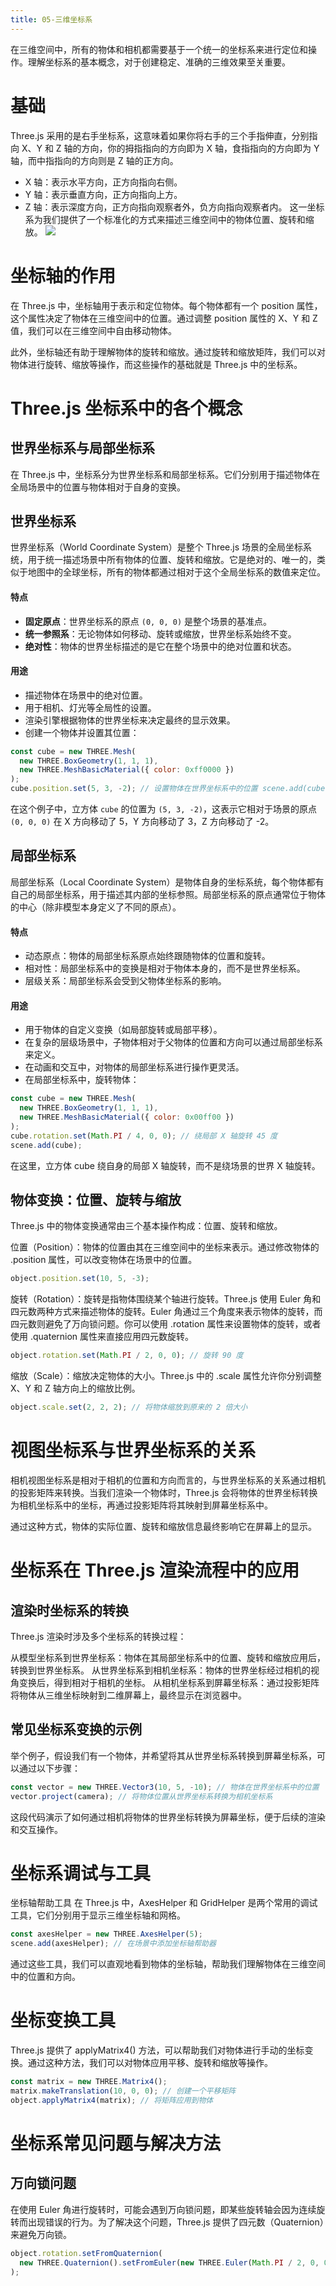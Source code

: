 ```yaml
---
title: 05-三维坐标系
---
```


在三维空间中，所有的物体和相机都需要基于一个统一的坐标系来进行定位和操作。理解坐标系的基本概念，对于创建稳定、准确的三维效果至关重要。

# 基础

Three.js 采用的是右手坐标系，这意味着如果你将右手的三个手指伸直，分别指向 X、Y 和 Z 轴的方向，你的拇指指向的方向即为 X 轴，食指指向的方向即为 Y 轴，而中指指向的方向则是 Z 轴的正方向。

- X 轴：表示水平方向，正方向指向右侧。
- Y 轴：表示垂直方向，正方向指向上方。
- Z 轴：表示深度方向，正方向指向观察者外，负方向指向观察者内。
  这一坐标系为我们提供了一个标准化的方式来描述三维空间中的物体位置、旋转和缩放。
  ![](./image/xyz-2.png)

# 坐标轴的作用

在 Three.js 中，坐标轴用于表示和定位物体。每个物体都有一个 position 属性，这个属性决定了物体在三维空间中的位置。通过调整 position 属性的 X、Y 和 Z 值，我们可以在三维空间中自由移动物体。

此外，坐标轴还有助于理解物体的旋转和缩放。通过旋转和缩放矩阵，我们可以对物体进行旋转、缩放等操作，而这些操作的基础就是 Three.js 中的坐标系。

# Three.js 坐标系中的各个概念

## 世界坐标系与局部坐标系

在 Three.js 中，坐标系分为世界坐标系和局部坐标系。它们分别用于描述物体在全局场景中的位置与物体相对于自身的变换。

## 世界坐标系

世界坐标系（World Coordinate System）是整个 Three.js 场景的全局坐标系统，用于统一描述场景中所有物体的位置、旋转和缩放。它是绝对的、唯一的，类似于地图中的全球坐标，所有的物体都通过相对于这个全局坐标系的数值来定位。

#### **特点**

- **固定原点**：世界坐标系的原点 `(0, 0, 0)` 是整个场景的基准点。
- **统一参照系**：无论物体如何移动、旋转或缩放，世界坐标系始终不变。
- **绝对性**：物体的世界坐标描述的是它在整个场景中的绝对位置和状态。

#### **用途**

- 描述物体在场景中的绝对位置。
- 用于相机、灯光等全局性的设置。
- 渲染引擎根据物体的世界坐标来决定最终的显示效果。
- 创建一个物体并设置其位置：

```javascript
const cube = new THREE.Mesh(
  new THREE.BoxGeometry(1, 1, 1),
  new THREE.MeshBasicMaterial({ color: 0xff0000 })
);
cube.position.set(5, 3, -2); // 设置物体在世界坐标系中的位置 scene.add(cube);`;
```

在这个例子中，立方体 `cube` 的位置为 `(5, 3, -2)`，这表示它相对于场景的原点 `(0, 0, 0)` 在 X 方向移动了 5，Y 方向移动了 3，Z 方向移动了 -2。

## 局部坐标系

局部坐标系（Local Coordinate System）是物体自身的坐标系统，每个物体都有自己的局部坐标系，用于描述其内部的坐标参照。局部坐标系的原点通常位于物体的中心（除非模型本身定义了不同的原点）。

#### 特点

- 动态原点：物体的局部坐标系原点始终跟随物体的位置和旋转。
- 相对性：局部坐标系中的变换是相对于物体本身的，而不是世界坐标系。
- 层级关系：局部坐标系会受到父物体坐标系的影响。

#### 用途

- 用于物体的自定义变换（如局部旋转或局部平移）。
- 在复杂的层级场景中，子物体相对于父物体的位置和方向可以通过局部坐标系来定义。
- 在动画和交互中，对物体的局部坐标系进行操作更灵活。
- 在局部坐标系中，旋转物体：

```javascript
const cube = new THREE.Mesh(
  new THREE.BoxGeometry(1, 1, 1),
  new THREE.MeshBasicMaterial({ color: 0x00ff00 })
);
cube.rotation.set(Math.PI / 4, 0, 0); // 绕局部 X 轴旋转 45 度
scene.add(cube);
```

在这里，立方体 cube 绕自身的局部 X 轴旋转，而不是绕场景的世界 X 轴旋转。

## 物体变换：位置、旋转与缩放

Three.js 中的物体变换通常由三个基本操作构成：位置、旋转和缩放。

位置（Position）：物体的位置由其在三维空间中的坐标来表示。通过修改物体的 .position 属性，可以改变物体在场景中的位置。

```javascript
object.position.set(10, 5, -3);
```

旋转（Rotation）：旋转是指物体围绕某个轴进行旋转。Three.js 使用 Euler 角和四元数两种方式来描述物体的旋转。Euler 角通过三个角度来表示物体的旋转，而四元数则避免了万向锁问题。你可以使用 .rotation 属性来设置物体的旋转，或者使用 .quaternion 属性来直接应用四元数旋转。

```javascript
object.rotation.set(Math.PI / 2, 0, 0); // 旋转 90 度
```

缩放（Scale）：缩放决定物体的大小。Three.js 中的 .scale 属性允许你分别调整 X、Y 和 Z 轴方向上的缩放比例。

```javascript
object.scale.set(2, 2, 2); // 将物体缩放到原来的 2 倍大小
```

# 视图坐标系与世界坐标系的关系

相机视图坐标系是相对于相机的位置和方向而言的，与世界坐标系的关系通过相机的投影矩阵来转换。当我们渲染一个物体时，Three.js 会将物体的世界坐标转换为相机坐标系中的坐标，再通过投影矩阵将其映射到屏幕坐标系中。

通过这种方式，物体的实际位置、旋转和缩放信息最终影响它在屏幕上的显示。

# 坐标系在 Three.js 渲染流程中的应用

## 渲染时坐标系的转换

Three.js 渲染时涉及多个坐标系的转换过程：

从模型坐标系到世界坐标系：物体在其局部坐标系中的位置、旋转和缩放应用后，转换到世界坐标系。
从世界坐标系到相机坐标系：物体的世界坐标经过相机的视角变换后，得到相对于相机的坐标。
从相机坐标系到屏幕坐标系：通过投影矩阵将物体从三维坐标映射到二维屏幕上，最终显示在浏览器中。

## 常见坐标系变换的示例

举个例子，假设我们有一个物体，并希望将其从世界坐标系转换到屏幕坐标系，可以通过以下步骤：

```javascript
const vector = new THREE.Vector3(10, 5, -10); // 物体在世界坐标系中的位置
vector.project(camera); // 将物体位置从世界坐标系转换为相机坐标系
```

这段代码演示了如何通过相机将物体的世界坐标转换为屏幕坐标，便于后续的渲染和交互操作。

# 坐标系调试与工具

坐标轴帮助工具
在 Three.js 中，AxesHelper 和 GridHelper 是两个常用的调试工具，它们分别用于显示三维坐标轴和网格。

```javascript
const axesHelper = new THREE.AxesHelper(5);
scene.add(axesHelper); // 在场景中添加坐标轴帮助器
```

通过这些工具，我们可以直观地看到物体的坐标轴，帮助我们理解物体在三维空间中的位置和方向。

# 坐标变换工具

Three.js 提供了 applyMatrix4() 方法，可以帮助我们对物体进行手动的坐标变换。通过这种方法，我们可以对物体应用平移、旋转和缩放等操作。

```javascript
const matrix = new THREE.Matrix4();
matrix.makeTranslation(10, 0, 0); // 创建一个平移矩阵
object.applyMatrix4(matrix); // 将矩阵应用到物体
```

# 坐标系常见问题与解决方法

## 万向锁问题

在使用 Euler 角进行旋转时，可能会遇到万向锁问题，即某些旋转轴会因为连续旋转而出现错误的行为。为了解决这个问题，Three.js 提供了四元数（Quaternion）来避免万向锁。

```javascript
object.rotation.setFromQuaternion(
  new THREE.Quaternion().setFromEuler(new THREE.Euler(Math.PI / 2, 0, 0))
);
```
